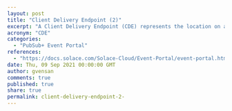 ```yaml
---
layout: post
title: "Client Delivery Endpoint (2)"
excerpt: "A Client Delivery Endpoint (CDE) represents the location on an Event Mesh that is used by an application to consume events. For this to happen, the following must be defined in the CDE:<br/>- a Logical Event Mesh for the CDE must be specified.<br/>- the type of the CDE must be specified<br/>- the CDE must have subscriptions to consume events<br/>- a CDE can only be associated with an Application and each CDE can only be associated once with an Application."
acronym: "CDE"
categories:
  - "PubSub+ Event Portal"
references:
  - "https://docs.solace.com/Solace-Cloud/Event-Portal/event-portal.htm#Client"
date: Thu, 09 Sep 2021 00:00:00 GMT
author: gvensan
comments: true
published: true
share: true
permalink: client-delivery-endpoint-2-
---
```

